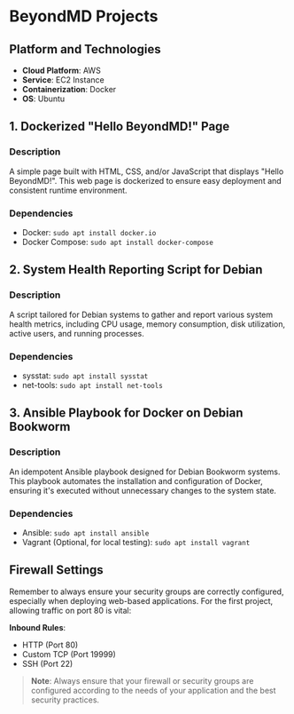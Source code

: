 # BeyondMD Projects

## Platform and Technologies
- **Cloud Platform**: AWS
- **Service**: EC2 Instance
- **Containerization**: Docker
- **OS**: Ubuntu
  
## 1. Dockerized "Hello BeyondMD!" Page

### Description
A simple page built with HTML, CSS, and/or JavaScript that displays "Hello BeyondMD!". This web page is dockerized to ensure easy deployment and consistent runtime environment.

### Dependencies
- Docker: `sudo apt install docker.io`
- Docker Compose: `sudo apt install docker-compose`

## 2. System Health Reporting Script for Debian

### Description
A script tailored for Debian systems to gather and report various system health metrics, including CPU usage, memory consumption, disk utilization, active users, and running processes.

### Dependencies
- sysstat: `sudo apt install sysstat`
- net-tools: `sudo apt install net-tools`

## 3. Ansible Playbook for Docker on Debian Bookworm

### Description
An idempotent Ansible playbook designed for Debian Bookworm systems. This playbook automates the installation and configuration of Docker, ensuring it's executed without unnecessary changes to the system state.

### Dependencies
- Ansible: `sudo apt install ansible`
- Vagrant (Optional, for local testing): `sudo apt install vagrant`

## Firewall Settings
Remember to always ensure your security groups are correctly configured, especially when deploying web-based applications. For the first project, allowing traffic on port 80 is vital:

**Inbound Rules**:
- HTTP (Port 80)
- Custom TCP (Port 19999)
- SSH (Port 22)

> **Note**: Always ensure that your firewall or security groups are configured according to the needs of your application and the best security practices.

